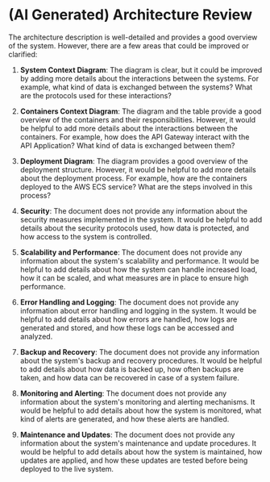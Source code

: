 # (AI Generated) Architecture Review

The architecture description is well-detailed and provides a good overview of the system. However, there are a few areas that could be improved or clarified:

1. **System Context Diagram**: The diagram is clear, but it could be improved by adding more details about the interactions between the systems. For example, what kind of data is exchanged between the systems? What are the protocols used for these interactions?

2. **Containers Context Diagram**: The diagram and the table provide a good overview of the containers and their responsibilities. However, it would be helpful to add more details about the interactions between the containers. For example, how does the API Gateway interact with the API Application? What kind of data is exchanged between them?

3. **Deployment Diagram**: The diagram provides a good overview of the deployment structure. However, it would be helpful to add more details about the deployment process. For example, how are the containers deployed to the AWS ECS service? What are the steps involved in this process?

4. **Security**: The document does not provide any information about the security measures implemented in the system. It would be helpful to add details about the security protocols used, how data is protected, and how access to the system is controlled.

5. **Scalability and Performance**: The document does not provide any information about the system's scalability and performance. It would be helpful to add details about how the system can handle increased load, how it can be scaled, and what measures are in place to ensure high performance.

6. **Error Handling and Logging**: The document does not provide any information about error handling and logging in the system. It would be helpful to add details about how errors are handled, how logs are generated and stored, and how these logs can be accessed and analyzed.

7. **Backup and Recovery**: The document does not provide any information about the system's backup and recovery procedures. It would be helpful to add details about how data is backed up, how often backups are taken, and how data can be recovered in case of a system failure.

8. **Monitoring and Alerting**: The document does not provide any information about the system's monitoring and alerting mechanisms. It would be helpful to add details about how the system is monitored, what kind of alerts are generated, and how these alerts are handled.

9. **Maintenance and Updates**: The document does not provide any information about the system's maintenance and update procedures. It would be helpful to add details about how the system is maintained, how updates are applied, and how these updates are tested before being deployed to the live system.